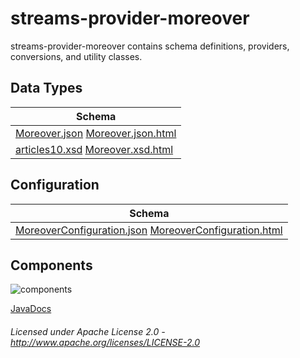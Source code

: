 streams-provider-moreover
==============

streams-provider-moreover contains schema definitions, providers, conversions, and utility classes.

## Data Types

| Schema |
|--------|
| [Moreover.json](com/moreover/Moreover.json "Moreover.json") [Moreover.json.html](apidocs/com/moreover/Moreover.html "javadoc") |
| [articles10.xsd](com/moreover/articles10.xsd "articles10.xsd") [Moreover.xsd.html](apidocs/com/moreover/api/Article.html "javadoc") |

## Configuration

| Schema |
|--------|
| [MoreoverConfiguration.json](org/apache/streams/moreover/MoreoverConfiguration.json "MoreoverConfiguration.json") [MoreoverConfiguration.html](apidocs/org/apache/streams/moreover/MoreoverConfiguration.html "javadoc") |

## Components

![components](components.dot.svg "Components")

[JavaDocs](apidocs/index.html "JavaDocs")

###### Licensed under Apache License 2.0 - http://www.apache.org/licenses/LICENSE-2.0
